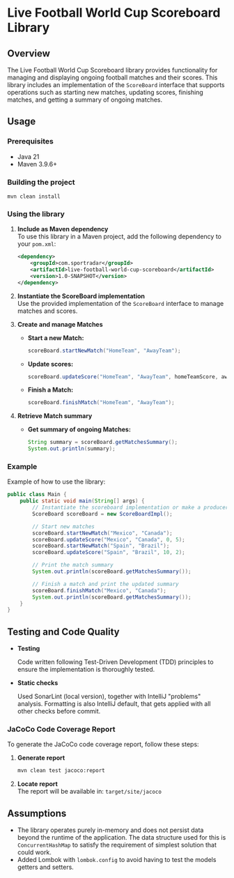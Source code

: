 # Live Football World Cup Scoreboard Library

## Overview

The Live Football World Cup Scoreboard library provides functionality for managing and displaying ongoing football
matches and their scores. This library includes an implementation of the `ScoreBoard` interface that supports operations
such as starting new matches, updating scores, finishing matches, and getting a summary of ongoing matches.

## Usage

### Prerequisites

- Java 21
- Maven 3.9.6+

### Building the project

```shell
mvn clean install
```

### Using the library

1. **Include as Maven dependency**  
   To use this library in a Maven project, add the following dependency to your `pom.xml`:

   ```xml
   <dependency>
       <groupId>com.sportradar</groupId>
       <artifactId>live-football-world-cup-scoreboard</artifactId>
       <version>1.0-SNAPSHOT</version>
   </dependency>
   ```

2. **Instantiate the ScoreBoard implementation**  
   Use the provided implementation of the `ScoreBoard` interface to manage matches and scores.

3. **Create and manage Matches**
    - **Start a new Match:**
      ```java
      scoreBoard.startNewMatch("HomeTeam", "AwayTeam");
      ```
    - **Update scores:**
      ```java
      scoreBoard.updateScore("HomeTeam", "AwayTeam", homeTeamScore, awayTeamScore);
      ```
    - **Finish a Match:**
      ```java
      scoreBoard.finishMatch("HomeTeam", "AwayTeam");
      ```

4. **Retrieve Match summary**
    - **Get summary of ongoing Matches:**
      ```java
      String summary = scoreBoard.getMatchesSummary();
      System.out.println(summary);
      ```

### Example

Example of how to use the library:

```java
public class Main {
    public static void main(String[] args) {
        // Instantiate the scoreboard implementation or make a producer
        ScoreBoard scoreBoard = new ScoreBoardImpl();

        // Start new matches
        scoreBoard.startNewMatch("Mexico", "Canada");
        scoreBoard.updateScore("Mexico", "Canada", 0, 5);
        scoreBoard.startNewMatch("Spain", "Brazil");
        scoreBoard.updateScore("Spain", "Brazil", 10, 2);

        // Print the match summary
        System.out.println(scoreBoard.getMatchesSummary());

        // Finish a match and print the updated summary
        scoreBoard.finishMatch("Mexico", "Canada");
        System.out.println(scoreBoard.getMatchesSummary());
    }
}
```

## Testing and Code Quality

- **Testing**

  Code written following Test-Driven Development (TDD) principles to ensure the implementation is thoroughly tested.
- **Static checks**

  Used SonarLint (local version), together with IntelliJ "problems" analysis. Formatting is also IntelliJ default, that
  gets applied with all other checks before commit.

### JaCoCo Code Coverage Report

To generate the JaCoCo code coverage report, follow these steps:

1. **Generate report**
   ```sh
   mvn clean test jacoco:report
   ```

2. **Locate report**  
   The report will be available in: `target/site/jacoco`

## Assumptions

- The library operates purely in-memory and does not persist data beyond the runtime of the application. The data
  structure used for this is `ConcurrentHashMap` to satisfy the requirement of simplest solution that could work.
- Added Lombok with `lombok.config` to avoid having to test the models getters and setters. 